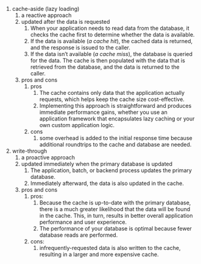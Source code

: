 
1. cache-aside (lazy loading) 
	1. a reactive approach
	2. updated after the data is requested
		1. When your application needs to read data from the database, it checks the cache first to determine whether the data is available.
		2. If the data is available (_a cache hit_), the cached data is returned, and the response is issued to the caller.
		3. If the data isn’t available (_a cache miss_), the database is queried for the data. The cache is then populated with the data that is retrieved from the database, and the data is returned to the caller.
	3. pros and cons
		1. pros
			1. The cache contains only data that the application actually requests, which helps keep the cache size cost-effective.
			2. Implementing this approach is straightforward and produces immediate performance gains, whether you use an application framework that encapsulates lazy caching or your own custom application logic.
		2. cons
			1. some overhead is added to the initial response time because additional roundtrips to the cache and database are needed.
2. write-through
	1. a proactive approach
	2. updated immediately when the primary database is updated
		1. The application, batch, or backend process updates the primary database.
		2. Immediately afterward, the data is also updated in the cache.
	3. pros and cons
		1. pros:
			1. Because the cache is up-to-date with the primary database, there is a much greater likelihood that the data will be found in the cache. This, in turn, results in better overall application performance and user experience.
			2. The performance of your database is optimal because fewer database reads are performed.
		2. cons:
			1. infrequently-requested data is also written to the cache, resulting in a larger and more expensive cache.

